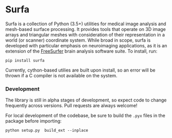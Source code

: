 # Surfa

Surfa is a collection of Python (3.5+) utilities for medical image analysis and mesh-based surface processing. It provides tools that operate on 3D image arrays and triangular meshes with consideration of their representation in a world (or scanner) coordinate system. While broad in scope, surfa is developed with particular emphasis on neuroimaging applications, as it is an extension of the [FreeSurfer](https://surfer.nmr.mgh.harvard.edu) brain analysis software suite. To install, run:

```
pip install surfa
```

Currently, cython-based utilies are built upon install, so an error will be thrown if a C compiler is not available on the system.

### Development

The library is still in alpha stages of development, so expect code to change frequently across versions. Pull requests are always welcome!

For local development of the codebase, be sure to build the `.pyx` files in the package before importing:

```
python setup.py  build_ext --inplace
```
